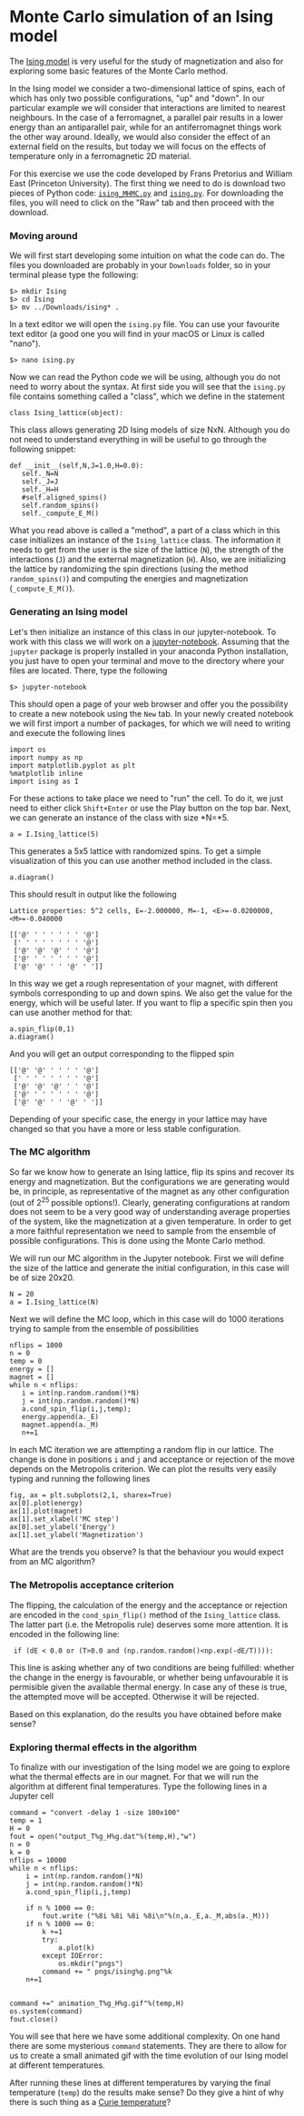 # Monte Carlo simulation of an Ising model

The [Ising model](https://en.wikipedia.org/wiki/Ising_model) is very useful 
for the study of magnetization and also for exploring some basic features of
 the Monte Carlo method. 

In the Ising model we consider a two-dimensional 
lattice of spins, each of which has only two possible configurations, "up" and 
"down". In our particular example we will consider that interactions are 
limited to nearest neighbours. In the case of a ferromagnet, a parallel pair 
results in a lower energy than an antiparallel pair, while for an antiferromagnet
things work the other way around. Ideally, we would also consider the effect 
of an external field on the results, but today we will focus on the effects 
of temperature only in a ferromagnetic 2D material.

For this exercise we use the code developed by Frans Pretorius and William 
East (Princeton 
University). The first thing we need to do is download two pieces of Python 
code: 
[```ising_MHMC.py```](https://github.com/daviddesancho/PRESTGARA/blob/master/code/Ising_2d/ising_MHMC.py) 
and [```ising.py```](https://github.com/daviddesancho/PRESTGARA/blob/master/code/Ising_2d/ising.py). For downloading the files, you will need to click on the "Raw"
tab and then proceed with the download.

### Moving around

We will first start developing some intuition on what the code can do. 
The files you downloaded are probably in your ```Downloads``` folder, so 
in your terminal please type the following:

	$> mkdir Ising
	$> cd Ising
	$> mv ../Downloads/ising* .

In a text editor we will open the ```ising.py``` file. You can use your favourite
text editor (a good one you will find in your macOS or Linux is called "nano").

	$> nano ising.py

Now we can read the Python code we will be using, although you do not need
to worry about the syntax. At first side you will see that the 
```ising.py``` file contains something called a "class", which we 
define in the statement 

	class Ising_lattice(object):

This class allows generating 2D Ising models of size NxN. Although you do not 
need to understand everything in will be useful to go through the following 
snippet:

	def __init__(self,N,J=1.0,H=0.0):
	   self._N=N
	   self._J=J
	   self._H=H
	   #self.aligned_spins()
	   self.random_spins()
	   self._compute_E_M()

What you read above is called a "method", a part of a class which in this case
initializes an instance of the ```Ising_lattice``` class. The information it 
needs to get from the user is the size of the lattice (```N```),  the strength
 of the interactions (```J```) and the external magnetization (```H```). Also,
 we are initializing the lattice by randomizing the spin directions (using the
 method ```random_spins()```) and computing the energies and magnetization 
(```_compute_E_M()```).


### Generating an Ising model
Let's then initialize an instance of this class in our jupyter-notebook. 
To work with this class we will work on a [jupyter-notebook](http://jupyter.org/).
Assuming that the ```jupyter``` package is properly installed in your anaconda 
Python installation, you just have to open your terminal and move to the directory
 where your files are located. There, type the following

	$> jupyter-notebook

This should open a page of your web browser and offer you the possibility 
to create a new notebook using the ```New``` tab.  In your newly created 
notebook we will first import a number of packages, for which we will need
to writing and execute the following lines

	import os
	import numpy as np
	import matplotlib.pyplot as plt
	%matplotlib inline
	import ising as I

For these actions to take place we need to "run" the cell. To do it, we just 
need to either click ```Shift+Enter``` or use the Play button on the top bar. 
Next, we can generate an instance of the class with size *N=*5.

	a = I.Ising_lattice(5)

This generates a 5x5 lattice with randomized spins. To get a simple 
visualization of this you can use another method included in the class.

	a.diagram()

This should result in output like the following 

	Lattice properties: 5^2 cells, E=-2.000000, M=-1, <E>=-0.0200000, <M>=-0.040000
	
	[['@' ' ' ' ' ' ' '@']
	 [' ' ' ' ' ' ' ' '@']
	 ['@' '@' '@' ' ' '@']
	 ['@' ' ' ' ' ' ' '@']
	 ['@' '@' ' ' '@' ' ']]

In this way we get a rough representation of your magnet, with different symbols
corresponding to up and down spins. We also get the value for the energy, which 
will be useful later. If you want to flip a specific spin then you can use another 
method for that:

	a.spin_flip(0,1)
	a.diagram()

And you will get an output corresponding to the flipped spin

	[['@' '@' ' ' ' ' '@']
	 [' ' ' ' ' ' ' ' '@']
	 ['@' '@' '@' ' ' '@']
	 ['@' ' ' ' ' ' ' '@']
	 ['@' '@' ' ' '@' ' ']]

Depending of your specific case, the energy in your lattice may have changed
so that you have a more or less stable configuration.


### The MC algorithm
So far we know how to generate an Ising lattice, flip its spins and recover
 its energy and magnetization. But the configurations we are generating
would be, in principle, as representative of the magnet as any other 
configuration (out of 2<sup>25 </sup>possible options!). Clearly, generating
configurations at random does not seem to be a very good way of understanding
average properties of the system, like the magnetization at a given temperature.
In order to get a more faithful representation we need to sample from the ensemble
of possible configurations. This is done using the Monte Carlo method.

We will run our MC algorithm in the Jupyter notebook. First we will define 
the size of the lattice and generate the initial configuration, in
 this case will be of size 20x20.  

	N = 20
	a = I.Ising_lattice(N)

Next we will define the MC loop, which in this case will do 1000 iterations 
trying to sample from the ensemble of possibilities 

	nflips = 1000
	n = 0
	temp = 0
	energy = []
	magnet = []
	while n < nflips:
	   i = int(np.random.random()*N)
	   j = int(np.random.random()*N)
	   a.cond_spin_flip(i,j,temp);
	   energy.append(a._E)
	   magnet.append(a._M)
	   n+=1

In each MC iteration we are attempting a random flip in our lattice. 
The change is done in positions ```i``` and ```j``` and acceptance or 
rejection of the move depends on the Metropolis criterion. We can plot
the results very easily typing and running the following lines

	fig, ax = plt.subplots(2,1, sharex=True)
	ax[0].plot(energy)
	ax[1].plot(magnet)
	ax[1].set_xlabel('MC step')
	ax[0].set_ylabel('Energy')
	ax[1].set_ylabel('Magnetization') 

What are the trends you observe? Is that the behaviour you would expect
from an MC algorithm? 

### The Metropolis acceptance criterion
The flipping, the calculation of the energy and the acceptance or rejection
 are encoded in the ```cond_spin_flip()``` method of the ```Ising_lattice```
 class. The latter part (i.e. the Metropolis rule) deserves some more 
attention. It is encoded in the following line:

	 if (dE < 0.0 or (T>0.0 and (np.random.random()<np.exp(-dE/T)))):

This line is asking whether any of two conditions are being fulfilled: 
whether the change in the energy is favourable, or whether being unfavourable
it is permisible given the available thermal energy. In case any of these is
true, the attempted move will be accepted. Otherwise it will be rejected.

Based on this explanation, do the results you have obtained before make sense?

### Exploring thermal effects in the algorithm
To finalize with our investigation of the Ising model we are going to explore 
what the thermal effects are in our magnet. For that we will run the algorithm
at different final temperatures. Type the following lines in a Jupyter cell

	command = "convert -delay 1 -size 100x100"
	temp = 1
	H = 0
	fout = open("output_T%g_H%g.dat"%(temp,H),"w")
	n = 0
	k = 0
	nflips = 10000
	while n < nflips:
	    i = int(np.random.random()*N)
	    j = int(np.random.random()*N)
	    a.cond_spin_flip(i,j,temp)
	
	    if n % 1000 == 0:
	        fout.write ("%8i %8i %8i %8i\n"%(n,a._E,a._M,abs(a._M)))
	    if n % 1000 == 0:
	        k +=1
	        try: 
	            a.plot(k)
	        except IOError:
	            os.mkdir("pngs")
	        command += " pngs/ising%g.png"%k
	    n+=1
	    
	
	command +=" animation_T%g_H%g.gif"%(temp,H)
	os.system(command)
	fout.close()

You will see that here we have some additional complexity. On one hand 
there are some mysterious ```command``` statements. They are there to allow
for us to create a small animated gif with the time evolution of our Ising 
model at different temperatures. 

After running these lines at different temperatures by varying the final 
temperature (```temp```) do the results make sense? Do they give a hint
of why there is such thing as a [Curie temperature](https://en.wikipedia.org/wiki/Curie_temperature)?
